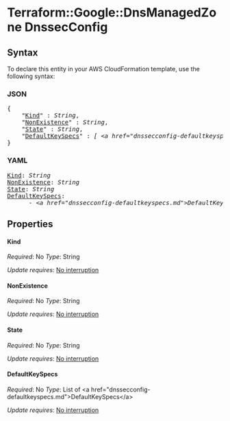 # Terraform::Google::DnsManagedZone DnssecConfig

## Syntax

To declare this entity in your AWS CloudFormation template, use the following syntax:

### JSON

<pre>
{
    "<a href="#kind" title="Kind">Kind</a>" : <i>String</i>,
    "<a href="#nonexistence" title="NonExistence">NonExistence</a>" : <i>String</i>,
    "<a href="#state" title="State">State</a>" : <i>String</i>,
    "<a href="#defaultkeyspecs" title="DefaultKeySpecs">DefaultKeySpecs</a>" : <i>[ &lt;a href=&#34;dnssecconfig-defaultkeyspecs.md&#34;&gt;DefaultKeySpecs&lt;/a&gt;, ... ]</i>
}
</pre>

### YAML

<pre>
<a href="#kind" title="Kind">Kind</a>: <i>String</i>
<a href="#nonexistence" title="NonExistence">NonExistence</a>: <i>String</i>
<a href="#state" title="State">State</a>: <i>String</i>
<a href="#defaultkeyspecs" title="DefaultKeySpecs">DefaultKeySpecs</a>: <i>
      - &lt;a href=&#34;dnssecconfig-defaultkeyspecs.md&#34;&gt;DefaultKeySpecs&lt;/a&gt;</i>
</pre>

## Properties

#### Kind

_Required_: No
_Type_: String

_Update requires_: [No interruption](https://docs.aws.amazon.com/AWSCloudFormation/latest/UserGuide/using-cfn-updating-stacks-update-behaviors.html#update-no-interrupt)

#### NonExistence

_Required_: No
_Type_: String

_Update requires_: [No interruption](https://docs.aws.amazon.com/AWSCloudFormation/latest/UserGuide/using-cfn-updating-stacks-update-behaviors.html#update-no-interrupt)

#### State

_Required_: No
_Type_: String

_Update requires_: [No interruption](https://docs.aws.amazon.com/AWSCloudFormation/latest/UserGuide/using-cfn-updating-stacks-update-behaviors.html#update-no-interrupt)

#### DefaultKeySpecs

_Required_: No
_Type_: List of &lt;a href=&#34;dnssecconfig-defaultkeyspecs.md&#34;&gt;DefaultKeySpecs&lt;/a&gt;

_Update requires_: [No interruption](https://docs.aws.amazon.com/AWSCloudFormation/latest/UserGuide/using-cfn-updating-stacks-update-behaviors.html#update-no-interrupt)

